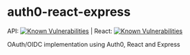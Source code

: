 # auth0-react-express
API: [![Known Vulnerabilities](https://snyk.io/test/github/dennisMeeQ/auth0-react-express/badge.svg?targetFile=api/package.json)](https://snyk.io/test/github/dennisMeeQ/auth0-react-express?targetFile=api/package.json) | React: [![Known Vulnerabilities](https://snyk.io/test/github/dennisMeeQ/auth0-react-express/badge.svg?targetFile=client/package.json)](https://snyk.io/test/github/dennisMeeQ/auth0-react-express?targetFile=client/package.json)

OAuth/OIDC implementation using Auth0, React and Express
